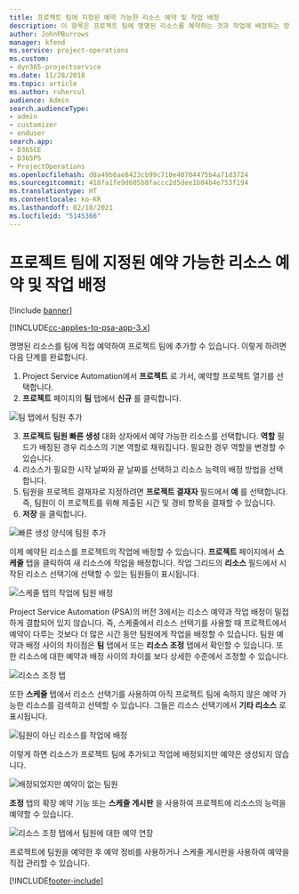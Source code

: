 ```yaml
---
title: 프로젝트 팀에 지정된 예약 가능한 리소스 예약 및 작업 배정
description: 이 항목은 프로젝트 팀에 명명된 리소스를 예약하는 것과 작업에 배정하는 방법에 대한 정보를 제공합니다.
author: JohnPBurrows
manager: kfend
ms.service: project-operations
ms.custom:
- dyn365-projectservice
ms.date: 11/28/2018
ms.topic: article
ms.author: ruhercul
audience: Admin
search.audienceType:
- admin
- customizer
- enduser
search.app:
- D365CE
- D365PS
- ProjectOperations
ms.openlocfilehash: d8a49b6ae8423cb99c710e40704475b4a71d3724
ms.sourcegitcommit: 418fa1fe9d605b8faccc2d5dee1b04b4e753f194
ms.translationtype: HT
ms.contentlocale: ko-KR
ms.lasthandoff: 02/10/2021
ms.locfileid: "5145366"
---
```

# <a name="book-named-bookable-resources-to-a-project-team-and-assign-tasks"></a>프로젝트 팀에 지정된 예약 가능한 리소스 예약 및 작업 배정 

[!include [banner](../includes/psa-now-project-operations.md)]

[!INCLUDE[cc-applies-to-psa-app-3.x](../includes/cc-applies-to-psa-app-3x.md)]

명명된 리소스를 팀에 직접 예약하여 프로젝트 팀에 추가할 수 있습니다. 이렇게 하려면 다음 단계를 완료합니다.

1. Project Service Automation에서 **프로젝트** 로 가서, 예약할 프로젝트 열기를 선택합니다.
2. **프로젝트** 페이지의 **팀** 탭에서 **신규** 를 클릭합니다. 

![팀 탭에서 팀원 추가](media/RM-how-to-1.png)

3. **프로젝트 팀원 빠른 생성** 대화 상자에서 예약 가능한 리소스를 선택합니다. **역할** 필드가 배정된 경우 리소스의 기본 역할로 채워집니다. 필요한 경우 역할을 변경할 수 있습니다. 
4. 리소스가 필요한 시작 날짜와 끝 날짜를 선택하고 리소스 능력의 배정 방법을 선택합니다. 
5. 팀원을 프로젝트 결재자로 지정하려면 **프로젝트 결재자** 필드에서 **예** 를 선택합니다. 즉, 팀원이 이 프로젝트를 위해 제출된 시간 및 경비 항목을 결재할 수 있습니다. 
6. **저장** 을 클릭합니다.

![빠른 생성 양식에 팀원 추가](media/RM-how-to-2.png)


이제 예약된 리소스를 프로젝트의 작업에 배정할 수 있습니다. **프로젝트** 페이지에서 **스케줄** 탭을 클릭하여 새 리소스에 작업을 배정합니다. 작업 그리드의 **리소스** 필드에서 시작된 리소스 선택기에 선택할 수 있는 팀원들이 표시됩니다.

![스케줄 탭의 작업에 팀원 배정](media/RM-how-to-3.png)

Project Service Automation (PSA)의 버전 3에서는 리소스 예약과 작업 배정이 밀접하게 결합되어 있지 않습니다. 즉, 스케줄에서 리소스 선택기를 사용할 때 프로젝트에서 예약이 다루는 것보다 더 많은 시간 동안 팀원에게 작업을 배정할 수 있습니다.
팀원 예약과 배정 사이의 차이점은 **팀** 탭에서 또는 **리소스 조정** 탭에서 확인할 수 있습니다. 또한 리소스에 대한 예약과 배정 사이의 차이를 보다 상세한 수준에서 조정할 수 있습니다.

![리소스 조정 탭](media/RM-how-to-4.png)

또한 **스케줄** 탭에서 리소스 선택기를 사용하여 아직 프로젝트 팀에 속하지 않은 예약 가능한 리소스를 검색하고 선택할 수 있습니다. 그들은 리소스 선택기에서 **기타 리소스** 로 표시됩니다.

![팀원이 아닌 리소스를 작업에 배정](media/RM-how-to-5.png)

이렇게 하면 리소스가 프로젝트 팀에 추가되고 작업에 배정되지만 예약은 생성되지 않습니다.

![배정되었지만 예약이 없는 팀원](media/RM-how-to-6.png)

**조정** 탭의 확장 예약 기능 또는 **스케줄 게시판** 을 사용하여 프로젝트에 리소스의 능력을 예약할 수 있습니다.

![리소스 조정 탭에서 팀원에 대한 예약 연장](media/RM-how-to-7.png)

프로젝트에 팀원을 예약한 후 예약 정비를 사용하거나 스케줄 게시판을 사용하여 예약을 직접 관리할 수 있습니다.


[!INCLUDE[footer-include](../includes/footer-banner.md)]